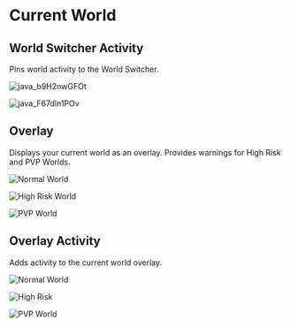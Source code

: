 # Current World

## World Switcher Activity
Pins world activity to the World Switcher.

![java_b9H2nwGFOt](https://user-images.githubusercontent.com/54762282/109700240-85183d80-7b5f-11eb-9e36-a004f80094db.png)

![java_F67dln1POv](https://user-images.githubusercontent.com/54762282/109700244-86496a80-7b5f-11eb-8c38-a0e61688a070.png)

## Overlay
Displays your current world as an overlay. Provides warnings for High Risk and PVP Worlds.

![Normal World](https://user-images.githubusercontent.com/54762282/109235296-6b5faa80-779b-11eb-842a-adcdd35f9780.png)

![High Risk World](https://user-images.githubusercontent.com/54762282/109235300-6c90d780-779b-11eb-9f45-b3c173a0e37f.png)

![PVP World](https://user-images.githubusercontent.com/54762282/109235306-6dc20480-779b-11eb-9e6b-25951a8bef38.png)

## Overlay Activity
Adds activity to the current world overlay.

![Normal World](https://user-images.githubusercontent.com/54762282/110244617-92517580-7f2d-11eb-9122-f2d8477993ee.png)

![High Risk](https://user-images.githubusercontent.com/54762282/110244619-92ea0c00-7f2d-11eb-9a96-3829afd85233.png)

![PVP World](https://user-images.githubusercontent.com/54762282/110244624-941b3900-7f2d-11eb-8a61-9d8f8f3a50fd.png)

